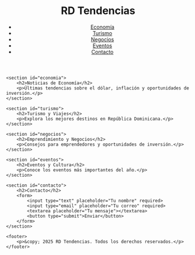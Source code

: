 <!DOCTYPE html>
<html lang="es">
<head>
    <meta charset="UTF-8">
    <meta name="viewport" content="width=device-width, initial-scale=1.0">
    <title>RD Tendencias</title>
    <link rel="stylesheet" href="styles.css">
    <script defer src="script.js"></script>
</head>
<body>
    <header>
        <h1>RD Tendencias</h1>
        <nav>
            <ul>
                <li><a href="#economia">Economía</a></li>
                <li><a href="#turismo">Turismo</a></li>
                <li><a href="#negocios">Negocios</a></li>
                <li><a href="#eventos">Eventos</a></li>
                <li><a href="#contacto">Contacto</a></li>
            </ul>
        </nav>
    </header>

    <section id="economia">
        <h2>Noticias de Economía</h2>
        <p>Últimas tendencias sobre el dólar, inflación y oportunidades de inversión.</p>
    </section>

    <section id="turismo">
        <h2>Turismo y Viajes</h2>
        <p>Explora los mejores destinos en República Dominicana.</p>
    </section>

    <section id="negocios">
        <h2>Emprendimiento y Negocios</h2>
        <p>Consejos para emprendedores y oportunidades de inversión.</p>
    </section>

    <section id="eventos">
        <h2>Eventos y Cultura</h2>
        <p>Conoce los eventos más importantes del año.</p>
    </section>

    <section id="contacto">
        <h2>Contacto</h2>
        <form>
            <input type="text" placeholder="Tu nombre" required>
            <input type="email" placeholder="Tu correo" required>
            <textarea placeholder="Tu mensaje"></textarea>
            <button type="submit">Enviar</button>
        </form>
    </section>

    <footer>
        <p>&copy; 2025 RD Tendencias. Todos los derechos reservados.</p>
    </footer>
</body>
</html>
